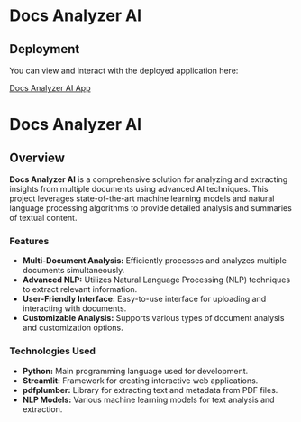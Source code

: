 
# Docs Analyzer AI

## Deployment

You can view and interact with the deployed application here:

[Docs Analyzer AI App](https://charan-place-docs-analyzer-ai-app-cu1iqq.streamlit.app/)

# Docs Analyzer AI

## Overview

**Docs Analyzer AI** is a comprehensive solution for analyzing and extracting insights from multiple documents using advanced AI techniques. This project leverages state-of-the-art machine learning models and natural language processing algorithms to provide detailed analysis and summaries of textual content.

### Features

- **Multi-Document Analysis:** Efficiently processes and analyzes multiple documents simultaneously.
- **Advanced NLP:** Utilizes Natural Language Processing (NLP) techniques to extract relevant information.
- **User-Friendly Interface:** Easy-to-use interface for uploading and interacting with documents.
- **Customizable Analysis:** Supports various types of document analysis and customization options.

### Technologies Used

- **Python:** Main programming language used for development.
- **Streamlit:** Framework for creating interactive web applications.
- **pdfplumber:** Library for extracting text and metadata from PDF files.
- **NLP Models:** Various machine learning models for text analysis and extraction.
